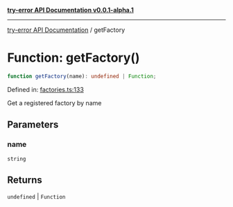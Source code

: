 [**try-error API Documentation v0.0.1-alpha.1**](../index.md)

***

[try-error API Documentation](../index.md) / getFactory

# Function: getFactory()

```ts
function getFactory(name): undefined | Function;
```

Defined in: [factories.ts:133](https://github.com/oconnorjohnson/try-error/blob/e3ae0308069a4fba073f4543d527ad76373db795/src/factories.ts#L133)

Get a registered factory by name

## Parameters

### name

`string`

## Returns

`undefined` \| `Function`
